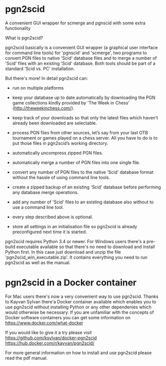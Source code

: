 # pgn2scid
A convenient  GUI wrapper for scmerge and pgnscid with some extra functionality

What is pgn2scid?

pgn2scid basically is a convenient GUI wrapper (a graphical user interface for command line tools) for 'pgnscid' and 'scmerge', two programs to convert PGN files to native 'Scid' database files and to merge a number of 'Scid' files with an existing 'Scid' database. Both tools should be part of a standard 'Scid vs. PC' installation.

But there's more! In detail pgn2scid can:

* run on multiple platforms

* keep your database up to date automatically by downloading the PGN game collections kindly provided by 'The Week in Chess' (http://theweekinchess.com/).

* keep track of your downloads so that only the latest files which haven’t already been downloaded are selectable.

* process PGN files from other sources, let’s say from your last OTB tournament or games played on a chess server. All you have to do is to put those files in pgn2scid’s working directory.

* automatically uncompress zipped PGN files.

* automatically merge a number of PGN files into one single file.

* convert any number of PGN files to the native 'Scid' database format without the hassle of using command line tools.

* create a zipped backup of an existing 'Scid' database before performing any database merge operations.

* add any number of 'Scid' files to an existing database also without to use a command line tool.

* every step described above is optional.

* store all settings in an initialisation file so pgn2scid is already preconfigured next time it is started.

pgn2scid requires Python 3.4 or newer. For Windows users there's a pre-build executable available so that there's no need to download and install Python first. In this case just download and unzip the file 'pgn2scid_win_executable.zip'. It contains everything you need to run pgn2scid as well as the manual.

# pgn2scid in a Docker container
For Mac users there's now a very convenient way to use pgn2scid. Thanks to Kayvan Sylvan there'a Docker container available which enables you to use pgn2scid without installing Python or any other dependenies which would otherwise be necessary. If you are unfamiliar with the concepts of Docker software containers you can get some information on https://www.docker.com/what-docker

If you would like to give it a try please visit
https://github.com/ksylvan/docker-pgn2scid
https://hub.docker.com/r/kayvan/pgn2scid/

For more general information on how to install and use pgn2scid please read the pdf manual.

